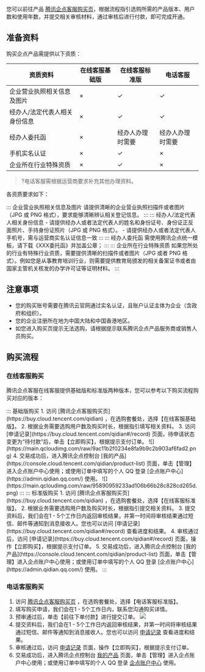 
 

您可以前往产品 [腾讯企点客服购买页](https://buy.cloud.tencent.com/qidian)，根据流程指引选购所需的产品版本、用户数和使用年数，并提交相关审核材料，通过审核后进行付款，即可完成开通。



## 准备资料

 购买企点产品需提供以下资质：

|        资质资料                       | 在线客服基础版 | 在线客服标准版   | 电话客服         |
| ----------------------------- | -------------- | ---------------- | ---------------- |
| 企业营业执照相关信息及图片    | ×             | &#10003;                | &#10003;                |
| 经办人/法定代表人相关身份信息 | ×              | &#10003;                | &#10003;                |
| 经办人委托函                  | ×              | 经办人办理时需要 | 经办人办理时需要 |
| 手机实名认证                  | ×              | &#10003;                | ×                |
| 企业所在行业特殊资质          | ×              | &#10003;                | ×                |

>?电话客服需根据运营商要求补充其他办理资料。

各资质要求如下：


<dx-accordion>
::: 企业营业执照相关信息及图片
 请提供清晰的企业营业执照扫描件或者图片（JPG 或 PNG 格式），要求能够清晰辨认相关登记信息。
:::
::: 经办人/法定代表人相关身份信息
- 请提供经办人或者法定代表人的姓名和身份证号、身份证正反面照片、手持身份证照片（JPG 或 PNG 格式）。
- 请提供经办人或者法定代表人手机号，需与运营商实名认证信息一致
:::
::: 经办人委托函
需使用腾讯企点统一模板，请下载《XXX委托函》并加盖公章；
:::
::: 企业所在行业特殊资质
 如果您所处的行业有特殊行业资质，需要提供清晰的扫描件或者图片（JPG 或者 PNG 格式）。例如您是从事教育培训行业，则需要提供教育局颁发的相关备案证书或者由国家主管机关核发的办学许可证等证明材料。
:::
</dx-accordion>




 


## 注意事项

- 您的购买账号需要在腾讯云官网通过实名认证，且账户认证主体为企业（含政府和组织）。
- 您的企业注册所在地为中国大陆和中国香港地区。
- 如您进入购买页提示无法选购，请根据提示联系腾讯企点产品服务商或销售人员购买。



## 购买流程


### 在线客服购买

腾讯企点客服在线客服提供基础版和标准版两种版本，您可以参考以下购买流程购买对应的版本：

<dx-tabs>
::: 基础版购买
1. 访问 [腾讯企点客服购买页](https://buy.cloud.tencent.com/qidian) ，在选购套餐处，选择【在线客服基础版】。
2. 根据业务需要选购用户数及购买时长，根据指引填写相关资料。
3. 访问 [申请记录](https://buy.cloud.tencent.com/qidian#/record) 页面，待申请状态变更为“待付款”后，单击【立即购买】，根据提示支付订单。
![](https://main.qcloudimg.com/raw/9ac11b2f0234e8fa9b9c2b903af6fad2.png)
4. 交易成功后，进入腾讯企点控制台 [我的产品](https://console.cloud.tencent.com/qidian/product-list) 页面，单击【管理】进入企点账户中心使用；或使用订单中填写的个人 QQ 登录 [企点账户中心](https://admin.qidian.qq.com/) 使用。
![](https://main.qcloudimg.com/raw/95890959233ad106b66b28c828cd265d.png)
:::
::: 标准版购买
1.  访问 [腾讯企点客服购买页](https://buy.cloud.tencent.com/qidian) ，在选购套餐处，选择【在线客服标准版】。
2. 根据业务需要选购用户数及购买时长，根据指引提交相关资料。
3. 提交资料后，我们会在1 - 5个工作日内返回审核结果，并第一时间将审核结果通过短信、邮件等通知到消息接收人。您也可以访问 [申请记录](https://buy.cloud.tencent.com/qidian#/record) 查看进度和结果。
4. 审核通过后，访问 [申请记录](https://buy.cloud.tencent.com/qidian#/record) 页面，操作【立即购买】，根据提示支付订单。
5. 交易成功后，进入腾讯企点控制台 [我的产品](https://console.cloud.tencent.com/qidian/product-list) 页面，单击【管理】进入企点账户中心使用；或使用订单中填写的个人 QQ 登录 [企点账户中心](https://admin.qidian.qq.com/) 使用。
:::
</dx-tabs>



### 电话客服购买


1. 访问 [腾讯企点客服购买页](https://buy.cloud.tencent.com/qidian) ，在选购套餐处，选择【电话客服标准版】。
2. 填写购买申请，我们会在1 - 5个工作日内，联系您沟通购买详情。
3. 预审通过后，单击【前往下单付款】进行提交订单。
![](https://main.qcloudimg.com/raw/72a05bef9d43d84873b0e71f2d5a0e27.png)
4. 提交资料后，我们会在1 - 5个工作日内返回审核结果，并第一时间将审核结果通过短信、邮件等通知到消息接收人。您也可以访问 [申请记录](https://buy.cloud.tencent.com/qidian#/record) 查看进度和结果。
5. 审核通过后，访问 [申请记录](https://buy.cloud.tencent.com/qidian#/record) 页面，操作【立即购买】，根据提示支付订单。
6. 交易成功后，进入腾讯企点控制台 [我的产品](https://console.cloud.tencent.com/qidian/product-list) 页面，单击【管理】进入企点账户中心使用；或使用订单中填写的个人 QQ 登录 [企点账户中心](https://admin.qidian.qq.com/) 使用。

 
